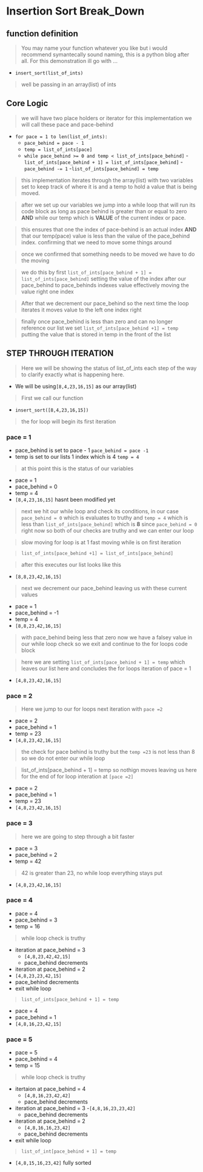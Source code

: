 # Insertion Sort Break_Down

## function definition
 > You may name your function whatever you like but i would recommend symantecally sound naming, this is a python blog after all. For this demonstration ill go with ...

 - `insert_sort(list_of_ints)`

 > well be passing in an array(list) of ints

 ## Core Logic

 > we will have two place holders or iterator for this implementation we will call these pace and pace-behind

 - `for pace = 1 to len(list_of_ints):`
   - `pace_behind = pace - 1 `
   - `temp = list_of_ints[pace]`
   - `while pace_behind >= 0 and temp < list_of_ints[pace_behind]`
      -`list_of_ints[pace_behind + 1] = list_of_ints[pace_behind]`
      -`pace_behind -= 1`
   -`list_of_ints[pace_behind] = temp`

> this implementation iterates through the array(list) with two variables set to keep track of where it is  and a temp to hold a value that is being moved.

> after we set up our variables we jump into a while loop  that will run its code block as long as pace behind is greater than or equal to zero **AND** while our temp which is **VALUE** of the current index or pace.

> this ensures that one the index of pace-behind is an actual index **AND** that our temp(pace) value is less than the value of the pace_behind index. confirming that we need to move some things around

> once we confirmed that something needs to be moved we have to do the moving

> we do this by first `list_of_ints[pace_behind + 1] = list_of_ints[pace_behind]` setting the value of the index after our pace_behind to pace_behinds indexes value effectively moving the value right one index

> After that we decrement our pace_behind  so the next time the loop iterates it moves value to the left one index right
 

> finally  once pace_behind is less than zero and can no longer reference our list we set `list_of_ints[pace_behind +1] = temp` putting the value that is stored in temp in the front of the list

## STEP THROUGH ITERATION

> Here we will be showing the status of list_of_ints each step of the way to clarify exactly what is happening here.

- We will be using`[8,4,23,16,15]` as our array(list)

> First we call our function

- `insert_sort([8,4,23,16,15])`

> the for loop will begin its first iteration
### pace = 1
- pace_behind is set to pace - 1 `pace_behind = pace -1`
- temp is set to our lists 1 index which is 4 `temp = 4`

> at this point this is the status of our variables
- pace = 1
- pace_behind = 0
- temp = 4
- `[8,4,23,16,15]` hasnt been modified yet

> next we hit our while loop and check its conditions, in our case `pace_behind = 0` which is evaluates to truthy and `temp = 4` which is less than `list_of_ints[pace_behind]` which is **8** since `pace_behind = 0` right now so both of our checks are truthy and we can enter our loop

> slow moving for loop is at 1 fast moving while is on first iteration

> `list_of_ints[pace_behind +1] = list_of_ints[pace_behind]`

> after this executes our list looks like this
- `[8,8,23,42,16,15]`

> next we decrement our pace_behind leaving us
with these current values
- pace = 1
- pace_behind = -1
- temp = 4
- `[8,8,23,42,16,15]`

> with pace_behind being less that zero now we have a falsey value in our while loop check so we exit  and continue to the for loops code block

> here we are setting `list_of_ints[pace_behind + 1] = temp` which leaves our list here and concludes the for loops iteration of pace = 1
- `[4,8,23,42,16,15]`

### pace = 2
> Here we jump to our for loops next iteration with `pace =2`
 - pace = 2
 - pace_behind = 1
 - temp = 23
 - `[4,8,23,42,16,15]`

 > the check for pace behind is truthy but the `temp =23` is not less than  8 so we do not enter our while loop

> list_of_ints[pace_behind + 1] = temp so nothign moves leaving us here for the end of for loop interation at `[pace =2]`

- pace = 2
- pace_behind = 1
- temp = 23
- `[4,8,23,42,16,15]`

### pace = 3
 > here we are going to step through a bit faster

 - pace = 3
 - pace_behind = 2
 - temp = 42

 > 42 is greater than 23, no while loop everything stays put

 - `[4,8,23,42,16,15]`

 ### pace = 4
- pace = 4
- pace_behind = 3
- temp = 16

> while loop check is truthy
 - iteration at pace_behind = 3
   - `[4,8,23,42,42,15]`
   - pace_behind decrements
 - iteration at pace_behind = 2
  - `[4,8,23,23,42,15]`
  - pace_behind decrements
 - exit while loop

> `list_of_ints[pace_behind + 1] = temp`
 - pace = 4
 - pace_behind = 1
 - `[4,8,16,23,42,15]`

### pace = 5
- pace = 5
- pace_behind = 4
- temp = 15

> while loop check is truthy
- itertaion at pace_behind = 4
  - `[4,8,16,23,42,42]`
  - pace_behind decrements
- iteration at pace_behind = 3
  -`[4,8,16,23,23,42]`
  - pace_behind decrements
- iteration at pace_behind = 2
  - `[4,8,16,16,23,42]`
  - pace_behind decrements
- exit while loop

> `list_of_int[pace_behind + 1] = temp`
- `[4,8,15,16,23,42]` fully sorted